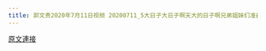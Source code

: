 ```yaml
---
title: 郭文贵2020年7月11日视频 20200711_5大日子大日子啊天大的日子啊兄弟姐妹们准备好酒吧
---
```


[原文連接](https://gnews.org/ThreadView/53479429)



